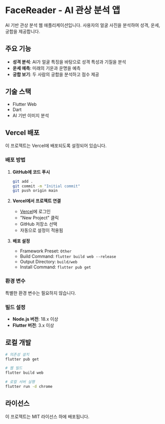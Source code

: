 # FaceReader - AI 관상 분석 앱

AI 기반 관상 분석 웹 애플리케이션입니다. 사용자의 얼굴 사진을 분석하여 성격, 운세, 궁합을 제공합니다.

## 주요 기능

- **성격 분석**: AI가 얼굴 특징을 바탕으로 성격 특성과 기질을 분석
- **운세 예측**: 미래의 기운과 운명을 예측
- **궁합 보기**: 두 사람의 궁합을 분석하고 점수 제공

## 기술 스택

- Flutter Web
- Dart
- AI 기반 이미지 분석

## Vercel 배포

이 프로젝트는 Vercel에 배포되도록 설정되어 있습니다.

### 배포 방법

1. **GitHub에 코드 푸시**
   ```bash
   git add .
   git commit -m "Initial commit"
   git push origin main
   ```

2. **Vercel에서 프로젝트 연결**
   - [Vercel](https://vercel.com)에 로그인
   - "New Project" 클릭
   - GitHub 저장소 선택
   - 자동으로 설정이 적용됨

3. **배포 설정**
   - Framework Preset: `Other`
   - Build Command: `flutter build web --release`
   - Output Directory: `build/web`
   - Install Command: `flutter pub get`

### 환경 변수

특별한 환경 변수는 필요하지 않습니다.

### 빌드 설정

- **Node.js 버전**: 18.x 이상
- **Flutter 버전**: 3.x 이상

## 로컬 개발

```bash
# 의존성 설치
flutter pub get

# 웹 빌드
flutter build web

# 로컬 서버 실행
flutter run -d chrome
```

## 라이선스

이 프로젝트는 MIT 라이선스 하에 배포됩니다.
